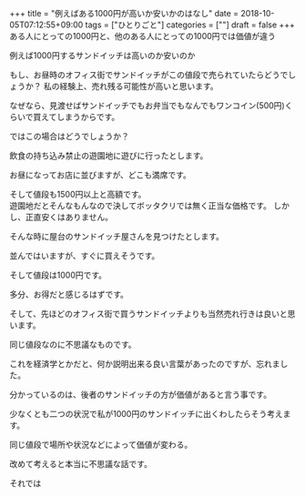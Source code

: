 +++
title = "例えばある1000円が高いか安いかのはなし"
date = 2018-10-05T07:12:55+09:00
tags = ["ひとりごと"]
categories = [""]
draft = false
+++
ある人にとっての1000円と、他のある人にとっての1000円では価値が違う

例えば1000円するサンドイッチは高いのか安いのか

もし、お昼時のオフィス街でサンドイッチがこの値段で売られていたらどうでしょうか？
私の経験上、売れ残る可能性が高いと思います。

なぜなら、見渡せばサンドイッチでもお弁当でもなんでもワンコイン(500円)くらいで買えてしまうからです。

ではこの場合はどうでしょうか？

飲食の持ち込み禁止の遊園地に遊びに行ったとします。

お昼になってお店に並びますが、どこも満席です。

そして値段も1500円以上と高額です。  
遊園地だとそんなもんなので決してボッタクリでは無く正当な価格です。
しかし、正直安くはありません。

そんな時に屋台のサンドイッチ屋さんを見つけたとします。

並んではいますが、すぐに買えそうです。

そして値段は1000円です。

多分、お得だと感じるはずです。

そして、先ほどのオフィス街で買うサンドイッチよりも当然売れ行きは良いと思います。

同じ値段なのに不思議なものです。

これを経済学とかだと、何か説明出来る良い言葉があったのですが、忘れました。

分かっているのは、後者のサンドイッチの方が価値があると言う事です。

少なくとも二つの状況で私が1000円のサンドイッチに出くわしたらそう考えます。

同じ値段で場所や状況などによって価値が変わる。

改めて考えると本当に不思議な話です。


それでは
